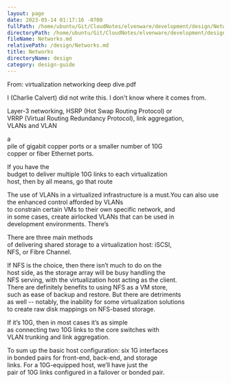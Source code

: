 ```yaml
---
layout: page
date: 2023-05-14 01:17:16 -0700
fullPath: /home/ubuntu/Git/CloudNotes/elvenware/development/design/Networks.md
directoryPath: /home/ubuntu/Git/CloudNotes/elvenware/development/design
fileName: Networks.md
relativePath: /design/Networks.md
title: Networks
directoryName: design
category: design-guide
---
```


From: virtualization networking deep dive.pdf

I (Charlie Calvert) did not write this. I don't know where it comes from.

Layer-3 networking, HSRP (Hot Swap Routing Protocol) or  
VRRP (Virtual Routing Redundancy Protocol), link aggregation,  
VLANs and VLAN

a  
pile of gigabit copper ports or a smaller number of 10G  
copper or fiber Ethernet ports.

If you have the  
budget to deliver multiple 10G links to each virtualization  
host, then by all means, go that route

The use of VLANs in a virtualized infrastructure is a must.You can also use the enhanced control afforded by VLANs  
to constrain certain VMs to their own specific network, and  
in some cases, create airlocked VLANs that can be used in  
development environments. There’s

There are three main methods  
of delivering shared storage to a virtualization host: iSCSI,  
NFS, or Fibre Channel.

If NFS is the choice, then there isn’t much to do on the  
host side, as the storage array will be busy handling the  
NFS serving, with the virtualization host acting as the client.  
There are definitely benefits to using NFS as a VM store,  
such as ease of backup and restore. But there are detriments  
as well -- notably, the inability for some virtualization solutions  
to create raw disk mappings on NFS-based storage.

If it’s 10G, then in most cases it’s as simple  
as connecting two 10G links to the core switches with  
VLAN trunking and link aggregation.

To sum up the basic host configuration: six 1G interfaces  
in bonded pairs for front-end, back-end, and storage  
links. For a 10G-equipped host, we’ll have just the  
pair of 10G links configured in a failover or bonded pair.
